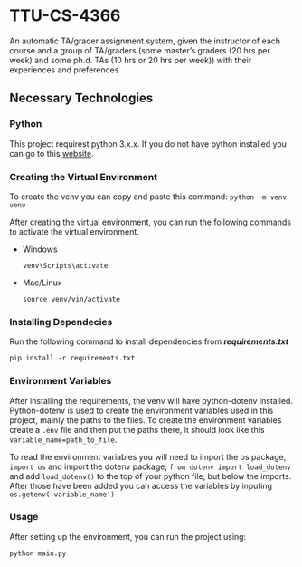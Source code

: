 # TTU-CS-4366

An automatic TA/grader assignment system, given the instructor of each course and a group of TA/graders (some master’s graders (20 hrs per week) and some ph.d. TAs (10 hrs or 20 hrs per week)) with their experiences and preferences

## Necessary Technologies

### Python

This project requirest python 3.x.x. If you do not have python installed you can go to this [website](https://www.python.org/downloads/).

### Creating the Virtual Environment

To create the venv you can copy and paste this command: `python -m venv venv`

After creating the virtual environment, you can run the following commands to activate the virtual environment.

- Windows

  `venv\Scripts\activate`

- Mac/Linux

  `source venv/vin/activate`

### Installing Dependecies

Run the following command to install dependencies from **_requirements.txt_**

`pip install -r requirements.txt`

### Environment Variables

After installing the requirements, the venv will have python-dotenv installed. Python-dotenv is used to create the environment variables used in this project, mainly the paths to the files. To create the environment variables create a `.env` file and then put the paths there, it should look like this `variable_name=path_to_file`.

To read the environment variables you will need to import the os package, `import os` and import the dotenv package, `from dotenv import load_dotenv` and add `load_dotenv()` to the top of your python file, but below the imports. After those have been added you can access the variables by inputing `os.getenv('variable_name')`

### Usage

After setting up the environment, you can run the project using:

`python main.py`
